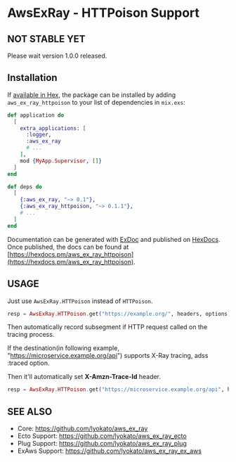 # AwsExRay - HTTPoison Support

## NOT STABLE YET

Please wait version 1.0.0 released.

## Installation

If [available in Hex](https://hex.pm/docs/publish), the package can be installed
by adding `aws_ex_ray_httpoison` to your list of dependencies in `mix.exs`:

```elixir
def application do
  [
    extra_applications: [
      :logger,
      :aws_ex_ray
      # ...
    ],
    mod {MyApp.Supervisor, []}
  ]
end

def deps do
  [
    {:aws_ex_ray, "~> 0.1"},
    {:aws_ex_ray_httpoison, "~> 0.1.1"},
    # ...
  ]
end
```

Documentation can be generated with [ExDoc](https://github.com/elixir-lang/ex_doc)
and published on [HexDocs](https://hexdocs.pm). Once published, the docs can
be found at [https://hexdocs.pm/aws_ex_ray_httpoison](https://hexdocs.pm/aws_ex_ray_httpoison).

## USAGE

Just use `AwsExRay.HTTPoison` instead of `HTTPoison`.

```elixir
resp = AwsExRay.HTTPoison.get("https://example.org/", headers, options)
```

Then automatically record subsegment if HTTP request called on the tracing process.


If the destination(in following example, "https://microservice.example.org/api") supports
X-Ray tracing, adss :traced option.

Then it'll automatically set **X-Amzn-Trace-Id** header.

```elixir
resp = AwsExRay.HTTPoison.get("https://microservice.example.org/api", headers, [traced: true])
```

## SEE ALSO

- Core: https://github.com/lyokato/aws_ex_ray
- Ecto Support: https://github.com/lyokato/aws_ex_ray_ecto
- Plug Support: https://github.com/lyokato/aws_ex_ray_plug
- ExAws Support: https://github.com/lyokato/aws_ex_ray_ex_aws

